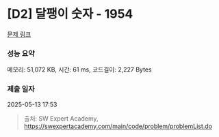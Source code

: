 # [D2] 달팽이 숫자 - 1954 

[문제 링크](https://swexpertacademy.com/main/code/problem/problemDetail.do?contestProbId=AV5PobmqAPoDFAUq) 

### 성능 요약

메모리: 51,072 KB, 시간: 61 ms, 코드길이: 2,227 Bytes

### 제출 일자

2025-05-13 17:53



> 출처: SW Expert Academy, https://swexpertacademy.com/main/code/problem/problemList.do